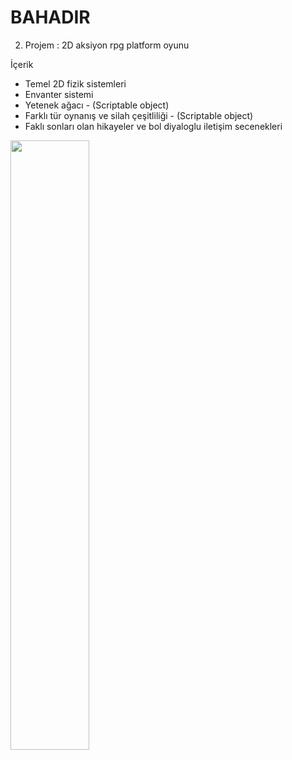 # BAHADIR
2. Projem : 2D aksiyon rpg platform oyunu

İçerik
- Temel 2D fizik sistemleri
- Envanter sistemi
- Yetenek ağacı - (Scriptable object)
- Farklı tür oynanış ve silah çeşitliliği - (Scriptable object)
- Faklı sonları olan hikayeler ve bol diyaloglu iletişim secenekleri

[<img src="https://i.imgur.com/6AKWBgP.png" width="50%">](https://www.youtube.com/watch?v=OI_DAkIWajc&t=4s "Now in Android: 55")
